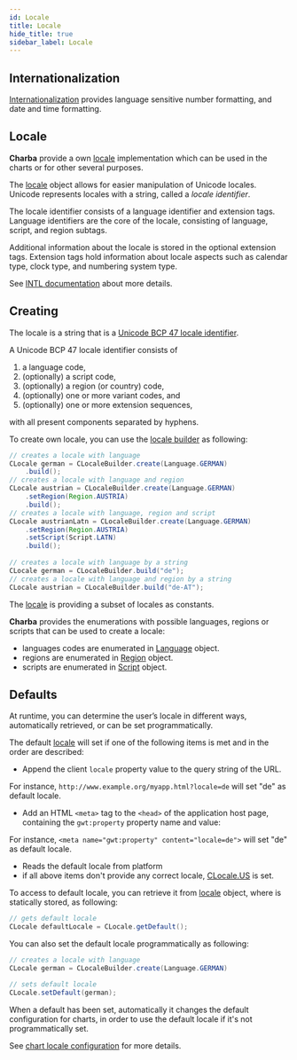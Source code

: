 ```yaml
---
id: Locale
title: Locale
hide_title: true
sidebar_label: Locale
---
```

## Internationalization

[Internationalization](https://developer.mozilla.org/en-US/docs/Web/JavaScript/Reference/Global_Objects/Intl) provides language sensitive number formatting, and date and time formatting.

## Locale

**Charba** provide a own [locale](https://pepstock-org.github.io/Charba/5.3/org/pepstock/charba/client/intl/CLocale.html) implementation which can be used in the charts or for other several purposes.
 
The [locale](https://pepstock-org.github.io/Charba/5.3/org/pepstock/charba/client/intl/CLocale.html) object allows for easier manipulation of Unicode locales. Unicode represents locales with a string, called a _locale identifier_. 

The locale identifier consists of a language identifier and extension tags. Language identifiers are the core of the locale, consisting of language, script, and region subtags. 

Additional information about the locale is stored in the optional extension tags. Extension tags hold information about locale aspects such as calendar type, clock type, and numbering system type.

See [INTL documentation](https://developer.mozilla.org/en-US/docs/Web/JavaScript/Reference/Global_Objects/Intl#locale_identification_and_negotiation) about more details.

## Creating

The locale is a string that is a [Unicode BCP 47 locale identifier](https://www.unicode.org/reports/tr35/tr35.html#BCP_47_Conformance).

A Unicode BCP 47 locale identifier consists of

  1. a language code,
  2. (optionally) a script code,
  3. (optionally) a region (or country) code,
  4. (optionally) one or more variant codes, and
  5. (optionally) one or more extension sequences,

with all present components separated by hyphens.

To create own locale, you can use the [locale builder](https://pepstock-org.github.io/Charba/5.3/org/pepstock/charba/client/intl/CLocaleBuilder.html) as following:

```java
// creates a locale with language
CLocale german = CLocaleBuilder.create(Language.GERMAN)
	.build();
// creates a locale with language and region
CLocale austrian = CLocaleBuilder.create(Language.GERMAN)
	.setRegion(Region.AUSTRIA)
	.build();
// creates a locale with language, region and script
CLocale austrianLatn = CLocaleBuilder.create(Language.GERMAN)
	.setRegion(Region.AUSTRIA)
	.setScript(Script.LATN)
	.build();
	
// creates a locale with language by a string
CLocale german = CLocaleBuilder.build("de");
// creates a locale with language and region by a string
CLocale austrian = CLocaleBuilder.build("de-AT");
```

The [locale](https://pepstock-org.github.io/Charba/5.3/org/pepstock/charba/client/intl/CLocale.html) is providing a subset of locales as constants.

**Charba** provides the enumerations with possible languages, regions or scripts that can be used to create a locale:

  * languages codes are enumerated in [Language](https://pepstock-org.github.io/Charba/5.3/org/pepstock/charba/client/intl/Language.html) object.
  * regions are enumerated in [Region](https://pepstock-org.github.io/Charba/5.3/org/pepstock/charba/client/intl/Region.html) object.
  * scripts are enumerated in [Script](https://pepstock-org.github.io/Charba/5.3/org/pepstock/charba/client/intl/Script.html) object.

## Defaults

At runtime, you can determine the user’s locale in different ways, automatically retrieved, or can be set programmatically.

The default [locale](https://pepstock-org.github.io/Charba/5.3/org/pepstock/charba/client/intl/CLocale.html) will set if one of the following items is met and in the order are described:

  * Append the client `locale` property value to the query string of the URL.

For instance, `http://www.example.org/myapp.html?locale=de` will set "de" as default locale.
  
  * Add an HTML `<meta>` tag to the `<head>` of the application host page, containing the `gwt:property` property name and value: 

For instance, `<meta name="gwt:property" content="locale=de">` will set "de" as default locale.

  * Reads the default locale from platform
  * if all above items don't provide any correct locale, [CLocale.US](https://pepstock-org.github.io/Charba/5.3/org/pepstock/charba/client/intl/CLocale.html) is set.

To access to default locale, you can retrieve it from [locale](https://pepstock-org.github.io/Charba/5.3/org/pepstock/charba/client/intl/CLocale.html) object, where is statically stored, as following: 

```java
// gets default locale
CLocale defaultLocale = CLocale.getDefault();
```

You can also set the default locale programmatically as following:

```java
// creates a locale with language
CLocale german = CLocaleBuilder.create(Language.GERMAN)

// sets default locale
CLocale.setDefault(german);
```

When a default has been set, automatically it changes the default configuration for charts, in order to use the default locale if it's not programmatically set.

See [chart locale configuration](../configuration/Commons#locale) for more details. 
